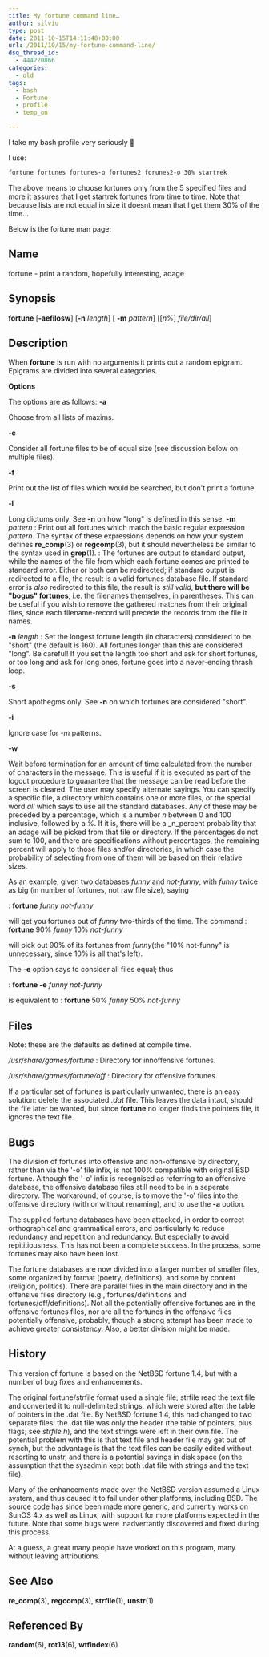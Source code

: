 ```yaml
---
title: My fortune command line…
author: silviu
type: post
date: 2011-10-15T14:11:48+00:00
url: /2011/10/15/my-fortune-command-line/
dsq_thread_id:
  - 444220866
categories:
  - old
tags:
  - bash
  - Fortune
  - profile
  - temp_on

---
```

I take my bash profile very seriously 🙂

I use:
```bash
fortune fortunes fortunes-o fortunes2 forunes2-o 30% startrek
```
The above means to choose fortunes only from the 5 specified files and more it assures that I get startrek fortunes from time to time. Note that because lists are not equal in size it doesnt mean that I get them 30% of the time...

Below is the fortune man page:

## Name

fortune - print a random, hopefully interesting, adage

## Synopsis

**fortune** [**-aefilosw**] [**-n** _length_] [ **-m** _pattern_] [[_n%_] _file/dir/all_]

## Description

When **fortune** is run with no arguments it prints out a random epigram. Epigrams are divided into several categories.

**Options**

The options are as follows:
**-a**

Choose from all lists of maxims.

**-e**

Consider all fortune files to be of equal size (see discussion below on multiple files).

**-f**

Print out the list of files which would be searched, but don't print a fortune.

**-l**

Long dictums only. See **-n** on how "long" is defined in this sense.
**-m** _pattern_
:   Print out all fortunes which match the basic regular expression _pattern_. The syntax of these expressions depends on how your system defines **re_comp**(3) or **regcomp**(3), but it should nevertheless be similar to the syntax used in **grep**(1).
:   The fortunes are output to standard output, while the names of the file from which each fortune comes are printed to standard error. Either or both can be redirected; if standard output is redirected to a file, the result is a valid fortunes database file. If standard error is _also_ redirected to this file, the result is _still valid_, **but there will be "bogus" fortunes**, i.e. the filenames themselves, in parentheses. This can be useful if you wish to remove the gathered matches from their original files, since each filename-record will precede the records from the file it names.

**-n** _length_
:   Set the longest fortune length (in characters) considered to be "short" (the default is 160). All fortunes longer than this are considered "long". Be careful! If you set the length too short and ask for short fortunes, or too long and ask for long ones, fortune goes into a never-ending thrash loop.

**-s**

Short apothegms only. See **-n** on which fortunes are considered "short".

**-i**

Ignore case for _-m_ patterns.

**-w**

Wait before termination for an amount of time calculated from the number of characters in the message. This is useful if it is executed as part of the logout procedure to guarantee that the message can be read before the screen is cleared.
The user may specify alternate sayings. You can specify a specific file, a directory which contains one or more files, or the special word _all_ which says to use all the standard databases. Any of these may be preceded by a percentage, which is a number _n_ between 0 and 100 inclusive, followed by a _%_. If it is, there will be a _n_percent probability that an adage will be picked from that file or directory. If the percentages do not sum to 100, and there are specifications without percentages, the remaining percent will apply to those files and/or directories, in which case the probability of selecting from one of them will be based on their relative sizes.

As an example, given two databases _funny_ and _not-funny_, with _funny_ twice as big (in number of fortunes, not raw file size), saying

:   **fortune** _funny not-funny_

will get you fortunes out of _funny_ two-thirds of the time. The command
:   **fortune** 90% _funny_ 10% _not-funny_

will pick out 90% of its fortunes from _funny_(the "10% not-funny" is unnecessary, since 10% is all that's left).

The **-e** option says to consider all files equal; thus

:   **fortune -e** _funny not-funny_

is equivalent to
:   **fortune** 50% _funny_ 50% _not-funny_

## Files

Note: these are the defaults as defined at compile time.

_/usr/share/games/fortune_
:   Directory for innoffensive fortunes.

_/usr/share/games/fortune/off_
:   Directory for offensive fortunes.

If a particular set of fortunes is particularly unwanted, there is an easy solution: delete the associated _.dat_ file. This leaves the data intact, should the file later be wanted, but since **fortune** no longer finds the pointers file, it ignores the text file.

## Bugs

The division of fortunes into offensive and non-offensive by directory, rather than via the '-o' file infix, is not 100% compatible with original BSD fortune. Although the '-o' infix is recognised as referring to an offensive database, the offensive database files still need to be in a seperate directory. The workaround, of course, is to move the '-o' files into the offensive directory (with or without renaming), and to use the **-a** option.

The supplied fortune databases have been attacked, in order to correct orthographical and grammatical errors, and particularly to reduce redundancy and repetition and redundancy. But especially to avoid repititiousness. This has not been a complete success. In the process, some fortunes may also have been lost.

The fortune databases are now divided into a larger number of smaller files, some organized by format (poetry, definitions), and some by content (religion, politics). There are parallel files in the main directory and in the offensive files directory (e.g., fortunes/definitions and fortunes/off/definitions). Not all the potentially offensive fortunes are in the offensive fortunes files, nor are all the fortunes in the offensive files potentially offensive, probably, though a strong attempt has been made to achieve greater consistency. Also, a better division might be made.

## History

This version of fortune is based on the NetBSD fortune 1.4, but with a number of bug fixes and enhancements.

The original fortune/strfile format used a single file; strfile read the text file and converted it to null-delimited strings, which were stored after the table of pointers in the .dat file. By NetBSD fortune 1.4, this had changed to two separate files: the .dat file was only the header (the table of pointers, plus flags; see _strfile.h_), and the text strings were left in their own file. The potential problem with this is that text file and header file may get out of synch, but the advantage is that the text files can be easily edited without resorting to unstr, and there is a potential savings in disk space (on the assumption that the sysadmin kept both .dat file with strings and the text file).

Many of the enhancements made over the NetBSD version assumed a Linux system, and thus caused it to fail under other platforms, including BSD. The source code has since been made more generic, and currently works on SunOS 4.x as well as Linux, with support for more platforms expected in the future. Note that some bugs were inadvertantly discovered and fixed during this process.

At a guess, a great many people have worked on this program, many without leaving attributions.

## See Also

**re_comp**(3), **regcomp**(3), **strfile**(1), **unstr**(1)

## Referenced By

**random**(6), **rot13**(6), **wtfindex**(6)